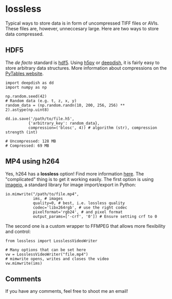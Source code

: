 # lossless

Typical ways to store data is in form of uncompressed TIFF files or AVIs. These files are, however, unneccesary large.
Here are two ways to store data compressed.

## HDF5

The _de facto_ standard is [hdf5](https://www.hdfgroup.org/solutions/hdf5/).
Using [h5py](https://www.h5py.org/) or [deepdish](https://deepdish.readthedocs.io/en/latest/api_io.html), it is fairly easy to store arbitrary data structures.
More information about compressions on the [PyTables website](http://www.pytables.org/usersguide/optimization.html?highlight=compression).


    import deepdish as dd
    import numpy as np
    
    np.random.seed(42)
    # Random data (e.g. t, z, x, y)
    random_data = (np.random.randn(10, 200, 256, 256) ** 2).astype(np.uint8)
    
    dd.io.save('/path/to/file.h5',
              {'arbitrary_key': random_data},
              compression=('blosc', 4)) # algorithm (str), compression strength (int)
    
    # Uncompressed: 128 MB
    # Compressed: 69 MB

## MP4 using h264

Yes, h264 has a __lossless__ option! Find more information [here](https://trac.ffmpeg.org/wiki/Encode/H.264).
The "complicated" thing is to get it working easily.
The first option is using [imageio](), a standard library for image import/export in Python:

    io.mimwrite("/path/to/file.mp4", 
                ims, # images 
                quality=0, # best, i.e. lossless quality
                codec='libx264rgb', # use the right codec
                pixelformat='rgb24', # and pixel format
                output_params=['-crf', '0']) # Ensure setting crf to 0

The second one is a custom wrapper to FFMPEG that allows more flexibility and control:

    from lossless import LosslessVideoWriter
    
    # Many options that can be set here
    vw = LosslessVideoWriter("file.mp4")
    # mimwrite opens, writes and closes the video
    vw.mimwrite(ims) 

## Comments

If you have any comments, feel free to shoot me an email!
